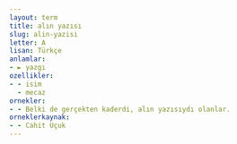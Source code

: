 ```yaml
---
layout: term
title: alın yazısı
slug: alin-yazisi
letter: A
lisan: Türkçe
anlamlar:
- ► yazgı
ozellikler:
- - isim
  - mecaz
ornekler:
- - Belki de gerçekten kaderdi, alın yazısıydı olanlar.
orneklerkaynak:
- - Cahit Uçuk
---
```

